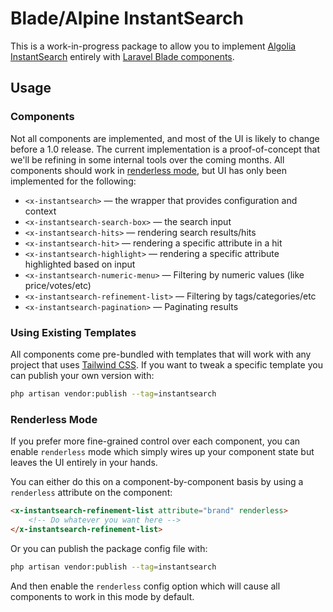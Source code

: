 # Blade/Alpine InstantSearch

This is a work-in-progress package to allow you to implement [Algolia InstantSearch](https://www.algolia.com/doc/api-reference/widgets/instantsearch/js/)
entirely with [Laravel Blade components](https://laravel.com/docs/8.x/blade).

## Usage

### Components

Not all components are implemented, and most of the UI is likely to change before a 1.0
release. The current implementation is a proof-of-concept that we'll be refining in some
internal tools over the coming months. All components should work in 
[renderless mode](#renderless-mode), but UI has only been implemented for the following:

 - `<x-instantsearch>` — the wrapper that provides configuration and context
 - `<x-instantsearch-search-box>` — the search input
 - `<x-instantsearch-hits>` — rendering search results/hits
 - `<x-instantsearch-hit>` — rendering a specific attribute in a hit
 - `<x-instantsearch-highlight>` — rendering a specific attribute highlighted based on input
 - `<x-instantsearch-numeric-menu>` — Filtering by numeric values (like price/votes/etc)
 - `<x-instantsearch-refinement-list>` — Filtering by tags/categories/etc
 - `<x-instantsearch-pagination>` — Paginating results

### Using Existing Templates

All components come pre-bundled with templates that will work with any project that uses
[Tailwind CSS](https://tailwindcss.com). If you want to tweak a specific template you can
publish your own version with:

```bash
php artisan vendor:publish --tag=instantsearch
```

### Renderless Mode

If you prefer more fine-grained control over each component, you can enable `renderless`
mode which simply wires up your component state but leaves the UI entirely in your hands.

You can either do this on a component-by-component basis by using a `renderless` attribute
on the component:

```html
<x-instantsearch-refinement-list attribute="brand" renderless>
    <!-- Do whatever you want here -->
</x-instantsearch-refinement-list>
```

Or you can publish the package config file with:

```bash
php artisan vendor:publish --tag=instantsearch
```

And then enable the `renderless` config option which will cause all components to work
in this mode by default.
